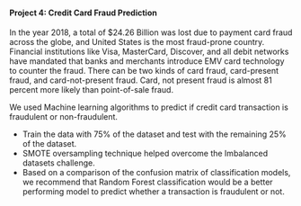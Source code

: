 
#### Project 4: Credit Card Fraud Prediction

In the year 2018, a total of $24.26 Billion was lost due to payment card fraud across the globe, and United States is the most fraud-prone country.
Financial institutions like Visa, MasterCard, Discover, and all debit networks have mandated that banks and merchants introduce EMV card technology to counter the fraud. 
There can be two kinds of card fraud, card-present fraud, and card-not-present fraud. Card, not present fraud is almost 81 percent more likely than point-of-sale fraud. 

We used Machine learning algorithms to predict if credit card transaction is fraudulent or non-fraudulent.
* Train the data with 75% of the dataset and test with the remaining 25% of the dataset.
* SMOTE oversampling technique helped overcome the Imbalanced datasets challenge. 
* Based on a comparison of the confusion matrix of classification models, we recommend that Random Forest classification would be a better performing model to predict whether a transaction is fraudulent or not. 
